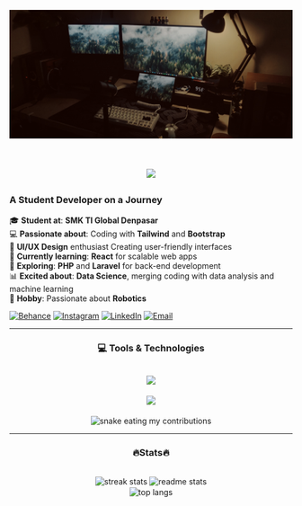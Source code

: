 ![Koding Image](Koding.jpg)



</div>
<h1 align="center">
    <img src="https://readme-typing-svg.demolab.com?font=Righteous&size=35&duration=4000&pause=500&color=F7F7F7&width=500&height=70&lines=Hi+There!+👋;+I'm+Dhiyo+Wikantara+✨&center=true&vCenter=true" /> <br>

### A Student Developer on a Journey    
    
</h1>


    
<div >
  <ul style="list-style: none; padding: 0;">
    <li>🎓 <strong>Student at</strong>: <strong>SMK TI Global Denpasar</strong> </li>
    <li>💻 <strong>Passionate about</strong>: Coding with <strong>Tailwind</strong> and <strong>Bootstrap</strong></li>
    <li>🎨 <strong>UI/UX Design</strong> enthusiast Creating user-friendly interfaces</li>
    <li>🌿 <strong>Currently learning</strong>: <strong>React</strong> for scalable web apps</li>
    <li>🔧 <strong>Exploring</strong>: <strong>PHP</strong> and <strong>Laravel</strong> for back-end development</li>
    <li>📊 <strong>Excited about</strong>: <strong>Data Science</strong>, merging coding with data analysis and machine learning</li>
    <li>🤖 <strong>Hobby</strong>: Passionate about <strong>Robotics</strong> </li>
  </ul>
</div>


<div align="left">

[![Behance](https://img.shields.io/badge/Behance-0057ff?style=for-the-badge&logo=behance&logoColor=white)](https://www.behance.net/dhiyolawe)
[![Instagram](https://img.shields.io/badge/Instagram-e1306c?style=for-the-badge&logo=instagram&logoColor=white)](https://www.instagram.com/dhios.ntz)
[![LinkedIn](https://img.shields.io/badge/LinkedIn-0a66c2?style=for-the-badge&logo=linkedin&logoColor=white)](https://www.linkedin.com/in/dhiyo-wikantara-3172672ab)
[![Email](https://img.shields.io/badge/Email-d14836?style=for-the-badge&logo=gmail&logoColor=white)](mailto:dhiyolawe@gmail.com)

<div>



---

<div align="center">

### 💻 Tools & Technologies
<br>
<img src="https://skillicons.dev/icons?i=git,github,html,css,tailwind,bootstrap,js,react" />
<br>
<br>
<img src="https://skillicons.dev/icons?i=laravel,ps,ai,figma,arduino" />

</div>
<div align="center">
  <br>
  <img alt="snake eating my contributions" src="[https://raw.githubusercontent.com/salesp07/salesp07/output/github-contribution-grid-snake.svg](https://raw.githubusercontent.com/Platane/snk/output/github-contribution-grid-snake.gif)" />
  

</div>

---

<div align="center">

### 🔥Stats🔥

<div>
<br>
<div align=center>
  <img width=390 src="https://github-readme-streak-stats-salesp07.vercel.app/?user=salesp07&count_private=true&theme=react&border_radius=10" alt="streak stats"/>
  <img width=390 src="https://github-readme-stats-salesp07.vercel.app/api?username=salesp07&count_private=true&show_icons=true&theme=react&rank_icon=github&border_radius=10" alt="readme stats" />
  <br/>
  <img width=325 align="center" src="https://github-readme-stats-salesp07.vercel.app/api/top-langs/?username=salesp07&hide=HTML&langs_count=8&layout=compact&theme=react&border_radius=10&size_weight=0.5&count_weight=0.5&exclude_repo=github-readme-stats" alt="top langs" />
</div>
